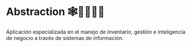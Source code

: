 # Abstraction 🕸👨‍💻👩‍💼

Aplicación especializada en el manejo de inventario, gestión e inteligencia de negocio a través de sistemas de información. 
